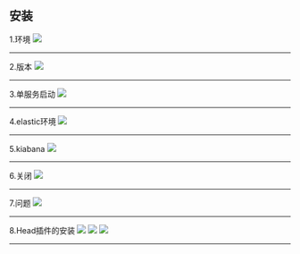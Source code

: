 ## 安装
1.环境
![](https://pictures.darkmoon.top/imgs/chrome_RIQr2Dirrc.png)
***
2.版本
![](https://pictures.darkmoon.top/imgs/chrome_t4mTo0UIzA.png)
***
3.单服务启动
![](https://pictures.darkmoon.top/imgs/chrome_HfwUXvjngD.png)
***
4.elastic环境
![](https://pictures.darkmoon.top/imgs/chrome_MRXiwCrdjl.png)
****
5.kiabana
![](https://pictures.darkmoon.top/imgs/chrome_XpwfaMHfVu.png)
***
6.关闭
![](https://pictures.darkmoon.top/imgs/chrome_uhsDbGII91.png)
***
7.问题
![](https://pictures.darkmoon.top/imgs/202306012042993.png)
***
8.Head插件的安装
![](https://pictures.darkmoon.top/imgs/202306012044568.png)
![](https://pictures.darkmoon.top/imgs/202306012049802.png)
![](https://pictures.darkmoon.top/imgs/202306012050828.png)
***